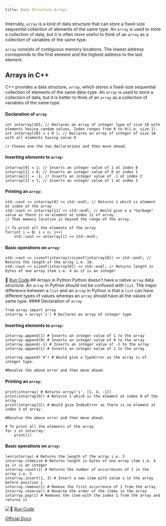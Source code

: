 ```yaml
---
title: Data Structure Arrays
---
```

Internally, `array` is a kind of data structure that can store a fixed-size sequential collection of elements of the same type. An `array` is used to store a collection of data, but it is often more useful to think of an `array` as a collection of variables of the same type.

`array` consists of contiguous memory locations. The lowest address corresponds to the first element and the highest address to the last element.

## Arrays in C++

C++ provides a data structure, `array`, which stores a fixed-size sequential collection of elements of the same data-type. An `array` is used to store a collection of data, but it is better to think of an `array` as a collection of variables of the same type.

#### Declaration of `array`

    int intarray[10]; // Declares an array of integer type of size 10 with elements having random values. Index ranges from 0 to 9(i.e. size-1).
    int intarray[10] = { 0 }; // Declares an array of integer of size 10 with all elements having value 0

    // Choose one the two declarations and then move ahead.

#### Inserting elements to `array`:  

    intarray[0] = 1; // Inserts an integer value of 1 at index 0
    intarray[1] = 0; // Inserts an integer value of 0 at index 1
    intarray[2] = -1; // Inserts an integer value of -1 at index 2
    intarray[3] = 1; // Inserts an integer value of 1 at index 3

#### Printing an `array`:  

    std::cout << intarray[0] << std::endl; // Returns 1 which is element at index of the array
    std::cout << intarray[11] << std::endl; // Would give a a "Garbage" value as there is no element at index 11 of array.
    // That memory location is beyond the range of the array.

    // To print all the elements of the array
    for(int i = 0; i < n; i++)
    	std::cout << intarray[i] << std::endl;

#### Basic operations on `array`:  

    std::cout << sizeof(intarray)/sizeof(intarray[0]) << std::endl; // Returns the length of the array i.e. 10.
    std::cout << sizeof(intarray[0]) << std::endl; // Returns length in bytes of one array item i.e. 4 as it is an integer

:rocket: [Run Code](https://repl.it/CWZE/3) ## Arrays in Python Python doesn't have a native `array` data structure. An `array` in Python should not be confused with `list`. The major difference between a `list` and an `array` in Python is that a `list` can have different types of values whereas an `array` should have all the values of same type. #### Declaration of `array`  

    from array import array
    intarray = array('i') # Declares an array of integer type

#### Inserting elements to `array`:  

    intarray.append(1) # Inserts an integer value of 1 to the array
    intarray.append(0) # Inserts an integer value of 0 to the array
    intarray.append(-1) # Inserts an integer value of -1 to the array
    intarray.append(1) # Inserts an integer value of 1 to the array

    intarray.append('d') # Would give a TypeError as the array is of integer type.

    #Resolve the above error and then move ahead.

#### Printing an `array`:  

    print(intarray) # Returns array('i', [1, 4, -1])
    print(intarray[0]) # Returns 1 which is the element at index 0 of the array
    print(intarray[3]) # Would give IndexError as there is no element at index 3 of array.

    #Resolve the above error and then move ahead.

    # To print all the elements of the array
    for i in intarray:
    	print(i)

#### Basic operations on `array`:  

    len(intarray) # Returns the length of the array i.e. 3
    intarray.itemsize # Returns length in bytes of one array item i.e. 4 as it is an integer
    intarray.count(1) # Returns the number of occurrences of 1 in the array i.e. 2
    intarray.insert(1, 3) # Insert a new item with value x in the array before position i
    intarray.remove(1) # Remove the first occurrence of 1 from the array
    intarray.reverse() # Reverse the order of the items in the array
    intarray.pop(1) # Removes the item with the index 1 from the array and returns it

![:rocket:](//forum.freecodecamp.com/images/emoji/emoji_one/rocket.png?v=2 ":rocket:") [Run Code](https://repl.it/CWJB)

[Official Docs](https://docs.python.org/3.5/library/array.html)